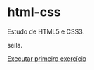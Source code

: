 # html-css
 Estudo de HTML5 e CSS3.
 
 seila.

 <a href="https://joao-gabriel-kosctiuk.github.io/html-css/Exercicios/Ex001/index.html">Executar primeiro exercício</a>